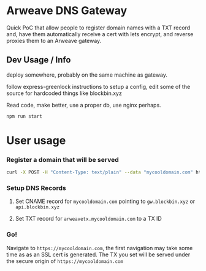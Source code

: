 
# Arweave DNS Gateway

Quick PoC that allow people to register domain names with a TXT record and, have them automatically
receive a cert with lets encrypt, and reverse proxies them to an Arweave gateway.

## Dev Usage / Info

deploy somewhere, probably on the same machine as gateway.

follow express-greenlock instructions to setup a config, edit some of the source for hardcoded things like blockbin.xyz 

Read code, make better, use a proper db, use nginx perhaps.

`npm run start`

# User usage

### Register a domain that will be served

```bash
curl -X POST -H "Content-Type: text/plain" --data "mycooldomain.com" https://api.blockbin.xyz/v0/add_domain
```

### Setup DNS Records

1. Set CNAME record for `mycooldomain.com` pointing to `gw.blockbin.xyz` or `api.blockbin.xyz`

2. Set TXT record for `arweavetx.mycooldomain.com` to a TX ID

### Go!

Navigate to `https://mycooldomain.com`, the first navigation may take some time as
as an SSL cert is generated. The TX you set will be served under the
secure origin of `https://mycooldomain.com`
